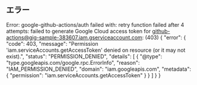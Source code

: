 ## エラー

Error: google-github-actions/auth failed with: retry function failed after 4 attempts: failed to generate Google Cloud access token for github-actions@gig-sample-383607.iam.gserviceaccount.com: (403) {
  "error": {
    "code": 403,
    "message": "Permission 'iam.serviceAccounts.getAccessToken' denied on resource (or it may not exist).",
    "status": "PERMISSION_DENIED",
    "details": [
      {
        "@type": "type.googleapis.com/google.rpc.ErrorInfo",
        "reason": "IAM_PERMISSION_DENIED",
        "domain": "iam.googleapis.com",
        "metadata": {
          "permission": "iam.serviceAccounts.getAccessToken"
        }
      }
    ]
  }
}

##
